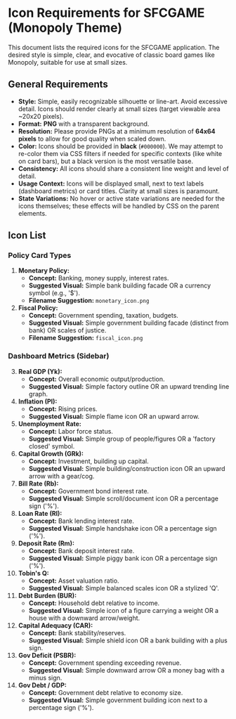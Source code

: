 # Icon Requirements for SFCGAME (Monopoly Theme)

This document lists the required icons for the SFCGAME application. The desired style is simple, clear, and evocative of classic board games like Monopoly, suitable for use at small sizes.

## General Requirements

*   **Style:** Simple, easily recognizable silhouette or line-art. Avoid excessive detail. Icons should render clearly at small sizes (target viewable area ~20x20 pixels).
*   **Format:** **PNG** with a transparent background.
*   **Resolution:** Please provide PNGs at a minimum resolution of **64x64 pixels** to allow for good quality when scaled down.
*   **Color:** Icons should be provided in **black** (`#000000`). We may attempt to re-color them via CSS filters if needed for specific contexts (like white on card bars), but a black version is the most versatile base.
*   **Consistency:** All icons should share a consistent line weight and level of detail.
*   **Usage Context:** Icons will be displayed small, next to text labels (dashboard metrics) or card titles. Clarity at small sizes is paramount.
*   **State Variations:** No hover or active state variations are needed for the icons themselves; these effects will be handled by CSS on the parent elements.

## Icon List

### Policy Card Types

1.  **Monetary Policy:**
    *   **Concept:** Banking, money supply, interest rates.
    *   **Suggested Visual:** Simple bank building facade OR a currency symbol (e.g., '$').
    *   **Filename Suggestion:** `monetary_icon.png`
2.  **Fiscal Policy:**
    *   **Concept:** Government spending, taxation, budgets.
    *   **Suggested Visual:** Simple government building facade (distinct from bank) OR scales of justice.
    *   **Filename Suggestion:** `fiscal_icon.png`

### Dashboard Metrics (Sidebar)

3.  **Real GDP (Yk):**
    *   **Concept:** Overall economic output/production.
    *   **Suggested Visual:** Simple factory outline OR an upward trending line graph.
4.  **Inflation (PI):**
    *   **Concept:** Rising prices.
    *   **Suggested Visual:** Simple flame icon OR an upward arrow.
5.  **Unemployment Rate:**
    *   **Concept:** Labor force status.
    *   **Suggested Visual:** Simple group of people/figures OR a 'factory closed' symbol.
6.  **Capital Growth (GRk):**
    *   **Concept:** Investment, building up capital.
    *   **Suggested Visual:** Simple building/construction icon OR an upward arrow with a gear/cog.
7.  **Bill Rate (Rb):**
    *   **Concept:** Government bond interest rate.
    *   **Suggested Visual:** Simple scroll/document icon OR a percentage sign ('%').
8.  **Loan Rate (Rl):**
    *   **Concept:** Bank lending interest rate.
    *   **Suggested Visual:** Simple handshake icon OR a percentage sign ('%').
9.  **Deposit Rate (Rm):**
    *   **Concept:** Bank deposit interest rate.
    *   **Suggested Visual:** Simple piggy bank icon OR a percentage sign ('%').
10. **Tobin's Q:**
    *   **Concept:** Asset valuation ratio.
    *   **Suggested Visual:** Simple balanced scales icon OR a stylized 'Q'.
11. **Debt Burden (BUR):**
    *   **Concept:** Household debt relative to income.
    *   **Suggested Visual:** Simple icon of a figure carrying a weight OR a house with a downward arrow/weight.
12. **Capital Adequacy (CAR):**
    *   **Concept:** Bank stability/reserves.
    *   **Suggested Visual:** Simple shield icon OR a bank building with a plus sign.
13. **Gov Deficit (PSBR):**
    *   **Concept:** Government spending exceeding revenue.
    *   **Suggested Visual:** Simple downward arrow OR a money bag with a minus sign.
14. **Gov Debt / GDP:**
    *   **Concept:** Government debt relative to economy size.
    *   **Suggested Visual:** Simple government building icon next to a percentage sign ('%').